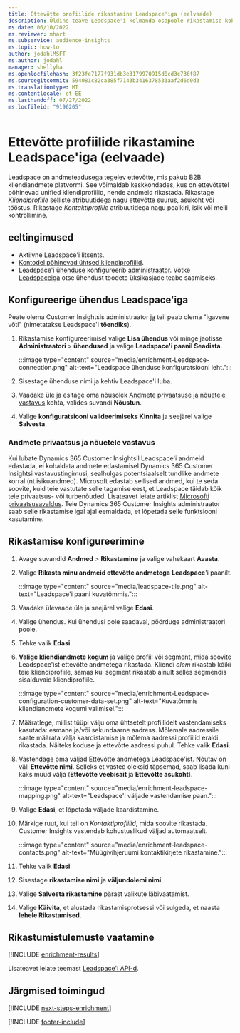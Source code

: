 ```yaml
---
title: Ettevõtte profiilide rikastamine Leadspace'iga (eelvaade)
description: Üldine teave Leadspace'i kolmanda osapoole rikastamise kohta.
ms.date: 06/10/2022
ms.reviewer: mhart
ms.subservice: audience-insights
ms.topic: how-to
author: jodahlMSFT
ms.author: jodahl
manager: shellyha
ms.openlocfilehash: 3f23fe7177f931db3e3179970915d0cd3c736f87
ms.sourcegitcommit: 594081c82ca385f7143b3416378533aaf2d6d0d3
ms.translationtype: MT
ms.contentlocale: et-EE
ms.lasthandoff: 07/27/2022
ms.locfileid: "9196205"
---
```

# <a name="enrich-company-profiles-with-leadspace-preview"></a>Ettevõtte profiilide rikastamine Leadspace'iga (eelvaade)

Leadspace on andmeteadusega tegelev ettevõtte, mis pakub B2B kliendiandmete platvormi. See võimaldab keskkondades, kus on ettevõtetel põhinevad unified kliendiprofiilid, nende andmeid rikastada. Rikastage *Kliendiprofiile* selliste atribuutidega nagu ettevõtte suurus, asukoht või tööstus. Rikastage *Kontaktiprofiile* atribuutidega nagu pealkiri, isik või meili kontrollimine.

## <a name="prerequisites"></a>eeltingimused

- Aktiivne Leadspace'i litsents.
- [Kontodel põhinevad ühtsed kliendiprofiilid](customer-profiles.md).
- Leadspace'i [ühenduse](connections.md) konfigureerib [administraator](#configure-the-connection-for-leadspace). Võtke [Leadspaceiga](https://www.leadspace.com/leadspace-microsoft-dynamics-365/) otse ühendust toodete üksikasjade teabe saamiseks.

## <a name="configure-the-connection-for-leadspace"></a>Konfigureerige ühendus Leadspace'iga

Peate olema Customer Insightsis administraator [ja](permissions.md#admin) teil peab olema "igavene võti" (nimetatakse Leadspace'i **tõendiks**).

1. Rikastamise konfigureerimisel valige **Lisa ühendus** või minge jaotisse **Administraatori** > **ühendused** ja valige **Leadspace'i paanil Seadista**.

   :::image type="content" source="media/enrichment-Leadspace-connection.png" alt-text="Leadspace ühenduse konfiguratsiooni leht.":::

1. Sisestage ühenduse nimi ja kehtiv Leadspace'i luba.

1. Vaadake üle ja esitage oma nõusolek [Andmete privaatsuse ja nõuetele vastavus](#data-privacy-and-compliance) kohta, valides suvandi **Nõustun**.

1. Valige **konfiguratsiooni valideerimiseks Kinnita** ja seejärel valige **Salvesta**.

### <a name="data-privacy-and-compliance"></a>Andmete privaatsus ja nõuetele vastavus

Kui lubate Dynamics 365 Customer Insightsil Leadspace'i andmeid edastada, ei kohaldata andmete edastamisel Dynamics 365 Customer Insightsi vastavustingimusi, sealhulgas potentsiaalselt tundlike andmete korral (nt isikuandmed). Microsoft edastab sellised andmed, kui te seda soovite, kuid teie vastutate selle tagamise eest, et Leadspace täidab kõik teie privaatsus- või turbenõuded. Lisateavet leiate artiklist [Microsofti privaatsusavaldus](https://go.microsoft.com/fwlink/?linkid=396732).
Teie Dynamics 365 Customer Insights administraator saab selle rikastamise igal ajal eemaldada, et lõpetada selle funktsiooni kasutamine.

## <a name="configure-the-enrichment"></a>Rikastamise konfigureerimine

1. Avage suvandid **Andmed** > **Rikastamine** ja valige vahekaart **Avasta**.

1. Valige **Rikasta minu andmeid ettevõtte andmetega** **Leadspace**'i paanilt.

   :::image type="content" source="media/leadspace-tile.png" alt-text="Leadspace'i paani kuvatõmmis.":::

1. Vaadake ülevaade üle ja seejärel valige **Edasi**.

1. Valige ühendus. Kui ühendusi pole saadaval, pöörduge administraatori poole.

1. Tehke valik **Edasi**.

1. **Valige kliendiandmete kogum** ja valige profiil või segment, mida soovite Leadspace'ist ettevõtte andmetega rikastada. Kliendi *olem* rikastab kõiki teie kliendiprofiile, samas kui segment rikastab ainult selles segmendis sisalduvaid kliendiprofiile.

    :::image type="content" source="media/enrichment-Leadspace-configuration-customer-data-set.png" alt-text="Kuvatõmmis kliendiandmete kogumi valimisel.":::

1. Määratlege, millist tüüpi välju oma ühtsetelt profiilidelt vastendamiseks kasutada: esmane ja/või sekundaarne aadress. Mõlemale aadressile saate määrata välja kaardistamise ja mõlema aadressi profiilid eraldi rikastada. Näiteks koduse ja ettevõtte aadressi puhul. Tehke valik **Edasi**.

1. Vastendage oma väljad Ettevõtte andmetega Leadspace'ist. Nõutav on väli **Ettevõtte nimi**. Selleks et vasted oleksid täpsemad, saab lisada kuni kaks muud välja (**Ettevõtte veebisait** ja **Ettevõtte asukoht**).

   :::image type="content" source="media/enrichment-leadspace-mapping.png" alt-text="Leadspace'i väljade vastendamise paan.":::

1. Valige **Edasi**, et lõpetada väljade kaardistamine.

1. Märkige ruut, kui teil on *Kontaktiprofiilid*, mida soovite rikastada. Customer Insights vastendab kohustuslikud väljad automaatselt.

   :::image type="content" source="media/enrichment-leadspace-contacts.png" alt-text="Müügivihjeruumi kontaktikirjete rikastamine.":::

1. Tehke valik **Edasi**.

1. Sisestage **rikastamise nimi** ja **väljundolemi nimi**.

1. Valige **Salvesta rikastamine** pärast valikute läbivaatamist.

1. Valige **Käivita**, et alustada rikastamisprotsessi või sulgeda, et naasta **lehele Rikastamised**.

## <a name="view-enrichment-results"></a>Rikastumistulemuste vaatamine

[!INCLUDE [enrichment-results](includes/enrichment-results.md)]

Lisateavet leiate teemast [Leadspace'i API-d](https://support.leadspace.com/hc/en-us/sections/201997649-API).

## <a name="next-steps"></a>Järgmised toimingud

[!INCLUDE [next-steps-enrichment](includes/next-steps-enrichment.md)]

[!INCLUDE [footer-include](includes/footer-banner.md)]
